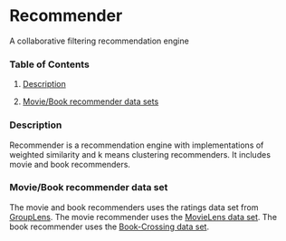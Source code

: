 # Recommender
A collaborative filtering recommendation engine

### Table of Contents

1. [Description](#description)

2. [Movie/Book recommender data sets](#moviebook-recommender-data-set)

###  Description
Recommender is a recommendation engine with implementations of weighted similarity and k means clustering recommenders.
It includes movie and book recommenders.

### Movie/Book recommender data set
The movie and book recommenders uses the ratings data set from <a href="http://grouplens.org/datasets/">GroupLens</a>. The movie recommender uses the <a href="http://grouplens.org/datasets/movielens/">MovieLens data set</a>. The book recommender uses the <a href="http://grouplens.org/datasets/book-crossing/">Book-Crossing data set</a>.
